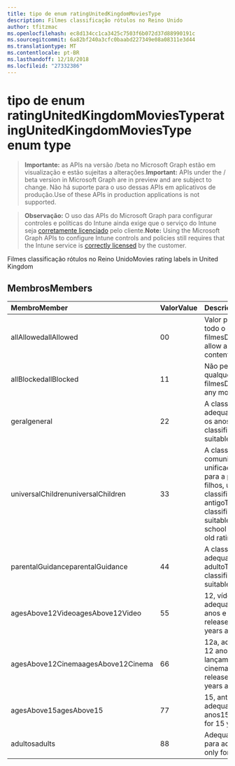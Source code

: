 ```yaml
---
title: tipo de enum ratingUnitedKingdomMoviesType
description: Filmes classificação rótulos no Reino Unido
author: tfitzmac
ms.openlocfilehash: ec8d134cc1ca3425c7503f6b072d37d88990191c
ms.sourcegitcommit: 6a82bf240a3cfc0baabd227349e08a08311e3d44
ms.translationtype: MT
ms.contentlocale: pt-BR
ms.lasthandoff: 12/18/2018
ms.locfileid: "27332386"
---
```

# <a name="ratingunitedkingdommoviestype-enum-type"></a><span data-ttu-id="f87a1-103">tipo de enum ratingUnitedKingdomMoviesType</span><span class="sxs-lookup"><span data-stu-id="f87a1-103">ratingUnitedKingdomMoviesType enum type</span></span>

> <span data-ttu-id="f87a1-104">**Importante:** as APIs na versão /beta no Microsoft Graph estão em visualização e estão sujeitas a alterações.</span><span class="sxs-lookup"><span data-stu-id="f87a1-104">**Important:** APIs under the / beta version in Microsoft Graph are in preview and are subject to change.</span></span> <span data-ttu-id="f87a1-105">Não há suporte para o uso dessas APIs em aplicativos de produção.</span><span class="sxs-lookup"><span data-stu-id="f87a1-105">Use of these APIs in production applications is not supported.</span></span>

> <span data-ttu-id="f87a1-106">**Observação:** O uso das APIs do Microsoft Graph para configurar controles e políticas do Intune ainda exige que o serviço do Intune seja [corretamente licenciado](https://go.microsoft.com/fwlink/?linkid=839381) pelo cliente.</span><span class="sxs-lookup"><span data-stu-id="f87a1-106">**Note:** Using the Microsoft Graph APIs to configure Intune controls and policies still requires that the Intune service is [correctly licensed](https://go.microsoft.com/fwlink/?linkid=839381) by the customer.</span></span>

<span data-ttu-id="f87a1-107">Filmes classificação rótulos no Reino Unido</span><span class="sxs-lookup"><span data-stu-id="f87a1-107">Movies rating labels in United Kingdom</span></span>
## <a name="members"></a><span data-ttu-id="f87a1-108">Membros</span><span class="sxs-lookup"><span data-stu-id="f87a1-108">Members</span></span>
|<span data-ttu-id="f87a1-109">Membro</span><span class="sxs-lookup"><span data-stu-id="f87a1-109">Member</span></span>|<span data-ttu-id="f87a1-110">Valor</span><span class="sxs-lookup"><span data-stu-id="f87a1-110">Value</span></span>|<span data-ttu-id="f87a1-111">Descrição</span><span class="sxs-lookup"><span data-stu-id="f87a1-111">Description</span></span>|
|:---|:---|:---|
|<span data-ttu-id="f87a1-112">allAllowed</span><span class="sxs-lookup"><span data-stu-id="f87a1-112">allAllowed</span></span>|<span data-ttu-id="f87a1-113">0</span><span class="sxs-lookup"><span data-stu-id="f87a1-113">0</span></span>|<span data-ttu-id="f87a1-114">Valor padrão, permitir todo o conteúdo de filmes</span><span class="sxs-lookup"><span data-stu-id="f87a1-114">Default value, allow all movies content</span></span>|
|<span data-ttu-id="f87a1-115">allBlocked</span><span class="sxs-lookup"><span data-stu-id="f87a1-115">allBlocked</span></span>|<span data-ttu-id="f87a1-116">1</span><span class="sxs-lookup"><span data-stu-id="f87a1-116">1</span></span>|<span data-ttu-id="f87a1-117">Não permitir que qualquer conteúdo filmes</span><span class="sxs-lookup"><span data-stu-id="f87a1-117">Do not allow any movies content</span></span>|
|<span data-ttu-id="f87a1-118">geral</span><span class="sxs-lookup"><span data-stu-id="f87a1-118">general</span></span>|<span data-ttu-id="f87a1-119">2</span><span class="sxs-lookup"><span data-stu-id="f87a1-119">2</span></span>|<span data-ttu-id="f87a1-120">A classificação de U é adequada para todos os anos</span><span class="sxs-lookup"><span data-stu-id="f87a1-120">The U classification is suitable for all ages</span></span>|
|<span data-ttu-id="f87a1-121">universalChildren</span><span class="sxs-lookup"><span data-stu-id="f87a1-121">universalChildren</span></span>|<span data-ttu-id="f87a1-122">3</span><span class="sxs-lookup"><span data-stu-id="f87a1-122">3</span></span>|<span data-ttu-id="f87a1-123">A classificação de comunicação unificada é adequada para a pré-escola filhos, um rótulo de classificação antigo</span><span class="sxs-lookup"><span data-stu-id="f87a1-123">The UC classification is suitable for pre-school children, an old rating label</span></span>|
|<span data-ttu-id="f87a1-124">parentalGuidance</span><span class="sxs-lookup"><span data-stu-id="f87a1-124">parentalGuidance</span></span>|<span data-ttu-id="f87a1-125">4</span><span class="sxs-lookup"><span data-stu-id="f87a1-125">4</span></span>|<span data-ttu-id="f87a1-126">A classificação PG é adequada para adulto</span><span class="sxs-lookup"><span data-stu-id="f87a1-126">The PG classification is suitable for mature</span></span>|
|<span data-ttu-id="f87a1-127">agesAbove12Video</span><span class="sxs-lookup"><span data-stu-id="f87a1-127">agesAbove12Video</span></span>|<span data-ttu-id="f87a1-128">5</span><span class="sxs-lookup"><span data-stu-id="f87a1-128">5</span></span>|<span data-ttu-id="f87a1-129">12, vídeo de versão adequado para 12 anos e sobre</span><span class="sxs-lookup"><span data-stu-id="f87a1-129">12, video release suitable for 12 years and over</span></span>|
|<span data-ttu-id="f87a1-130">agesAbove12Cinema</span><span class="sxs-lookup"><span data-stu-id="f87a1-130">agesAbove12Cinema</span></span>|<span data-ttu-id="f87a1-131">6</span><span class="sxs-lookup"><span data-stu-id="f87a1-131">6</span></span>|<span data-ttu-id="f87a1-132">12a, adequado para 12 anos e ao longo de lançamento de cinema</span><span class="sxs-lookup"><span data-stu-id="f87a1-132">12A, cinema release suitable for 12 years and over</span></span>|
|<span data-ttu-id="f87a1-133">agesAbove15</span><span class="sxs-lookup"><span data-stu-id="f87a1-133">agesAbove15</span></span>|<span data-ttu-id="f87a1-134">7</span><span class="sxs-lookup"><span data-stu-id="f87a1-134">7</span></span>|<span data-ttu-id="f87a1-135">15, antigas e adequado para quinze anos</span><span class="sxs-lookup"><span data-stu-id="f87a1-135">15, suitable only for 15 years and older</span></span>|
|<span data-ttu-id="f87a1-136">adultos</span><span class="sxs-lookup"><span data-stu-id="f87a1-136">adults</span></span>|<span data-ttu-id="f87a1-137">8</span><span class="sxs-lookup"><span data-stu-id="f87a1-137">8</span></span>|<span data-ttu-id="f87a1-138">Adequado somente para adultos</span><span class="sxs-lookup"><span data-stu-id="f87a1-138">Suitable only for adults</span></span>|





